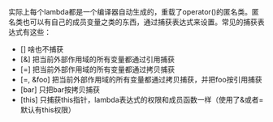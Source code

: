 实际上每个lambda都是一个编译器自动生成的，重载了operator()的匿名类。匿名类也可以有自己的成员变量之类的东西，通过捕获表达式来设置。常见的捕获表达式有这些：
- [] 啥也不捕获
- [&] 把当前外部作用域的所有变量都通过引用捕获
- [=] 把当前外部作用域的所有变量都通过拷贝捕获
- [=, &foo] 把当前外部作用域的所有变量都通过拷贝捕获，并把foo按引用捕获
- [bar] 只把bar按拷贝捕获
- [this] 只捕获this指针，lambda表达式的权限和成员函数一样（使用了&或者=默认有this权限）